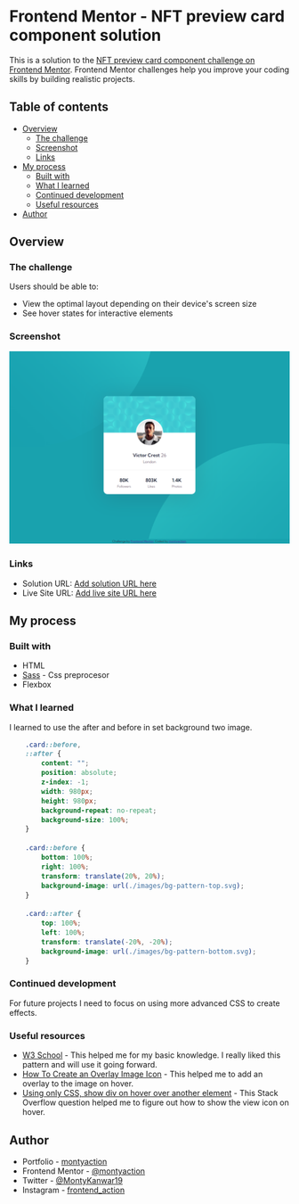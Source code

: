 # Frontend Mentor - NFT preview card component solution

This is a solution to the [NFT preview card component challenge on Frontend Mentor](https://www.frontendmentor.io/challenges/nft-preview-card-component-SbdUL_w0U). Frontend Mentor challenges help you improve your coding skills by building realistic projects. 

## Table of contents

- [Overview](#overview)
  - [The challenge](#the-challenge)
  - [Screenshot](#screenshot)
  - [Links](#links)
- [My process](#my-process)
  - [Built with](#built-with)
  - [What I learned](#what-i-learned)
  - [Continued development](#continued-development)
  - [Useful resources](#useful-resources)
- [Author](#author)

## Overview

### The challenge

Users should be able to:

- View the optimal layout depending on their device's screen size
- See hover states for interactive elements

### Screenshot

![](./images/screencapture-gregarious-gelato-ce6538-netlify-app-2022-07-04-22_08_26.png)

### Links

- Solution URL: [Add solution URL here](https://github.com/montyaction/profile-card-component/blob/main/README-template.md)
- Live Site URL: [Add live site URL here](https://gregarious-gelato-ce6538.netlify.app/)

## My process

### Built with

- HTML
- [Sass](https://sass-lang.com/) - Css preprocesor
- Flexbox

### What I learned

I learned to use the after and before in set background two image.

```scss
    .card::before,
    ::after {
        content: "";
        position: absolute;
        z-index: -1;
        width: 980px;
        height: 980px;
        background-repeat: no-repeat;
        background-size: 100%;
    }

    .card::before {
        bottom: 100%;
        right: 100%;
        transform: translate(20%, 20%);
        background-image: url(./images/bg-pattern-top.svg);
    }

    .card::after {
        top: 100%;
        left: 100%;
        transform: translate(-20%, -20%);
        background-image: url(./images/bg-pattern-bottom.svg);
    }
```
### Continued development
For future projects I need to focus on using more advanced CSS to create effects.

### Useful resources

- [W3 School](https://www.w3schools.com/default.asp) - This helped me for my basic knowledge. I really liked this pattern and will use it going forward.
- [How To Create an Overlay Image Icon](https://www.w3schools.com/howto/howto_css_image_overlay_icon.asp) - This helped me to add an overlay to the image on hover.
- [Using only CSS, show div on hover over another element](https://stackoverflow.com/questions/5210033/using-only-css-show-div-on-hover-over-another-element) - This Stack Overflow question helped me to figure out how to show the view icon on hover.


## Author

- Portfolio - [montyaction](https://blissful-banach-06fb18.netlify.app/
)
- Frontend Mentor - [@montyaction](https://www.frontendmentor.io/profile/montyaction)
- Twitter - [@MontyKanwar19](https://twitter.com/MontyKanwar19)
- Instagram - [frontend_action](https://www.instagram.com/frontend_action/)

